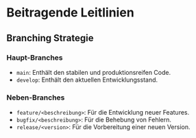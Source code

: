 # Beitragende Leitlinien

## Branching Strategie

### Haupt-Branches
- `main`: Enthält den stabilen und produktionsreifen Code.
- `develop`: Enthält den aktuellen Entwicklungsstand.

### Neben-Branches
- `feature/<beschreibung>`: Für die Entwicklung neuer Features.
- `bugfix/<beschreibung>`: Für die Behebung von Fehlern.
- `release/<version>`: Für die Vorbereitung einer neuen Version.






